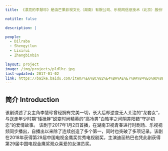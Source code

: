 ```yaml
---
title: 《漂亮的李慧珍》是由芒果影视文化（湖南）有限公司、乐视网信息技术（北京）股份有限公司、霍尔果斯嘉行影视文化有限公司联合出品，卢至柔、杨青编剧，赵晨阳执导，迪丽热巴、盛一伦领衔主演，李溪芮、张彬彬、王骁、王一楠、任伟、王一菲、宋文作主演的喜剧爱情剧。

notitle: false

description: |

people:
  - Dilraba
  - Shengyilun
  - Lixirui
  - Zhangbinbin

layout: project
image: /img/projects/pldlhz.jpg
last-updated: 2017-01-02
link: https://baike.baidu.com/item/%E6%BC%82%E4%BA%AE%E7%9A%84%E6%9D%8E%E6%85%A7%E7%8F%8D/20109279
---
```


## 简介 Introduction
该剧讲述了女主角李慧珍曾经拥有完美一切，长大后却逆变无人关注的“龙套女“，与送走年少时期“矮挫胖”蜕变时尚精英的“高冷男”白皓宇之间阴差阳错“守护初恋”的爱情故事。
该剧于2017年1月2日首播，在湖南卫视青春进行时剧场、乐视视频同步播出，自播出以来除了连续创造了多个第一，同时也突破了多项记录。该剧在2018年获得第29届中国电视金鹰奖优秀电视剧奖，主演迪丽热巴也凭此剧获得第29届中国电视金鹰奖观众喜爱的女演员奖。
